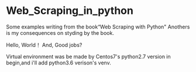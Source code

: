 # Web_Scraping_in_python
Some examples writing from the book“Web Scraping with Python"
Anothers is my consequences on styding by the book.

Hello, World！
And, Good jobs?

Virtual environment was be made by Centos7's python2.7 version in begin,and i'll add python3.6 verison's venv.

